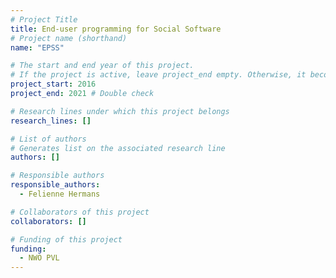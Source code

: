 ```yaml
---
# Project Title
title: End-user programming for Social Software	
# Project name (shorthand)
name: "EPSS"

# The start and end year of this project.
# If the project is active, leave project_end empty. Otherwise, it becomes a past project.
project_start: 2016
project_end: 2021 # Double check

# Research lines under which this project belongs
research_lines: []

# List of authors 
# Generates list on the associated research line
authors: []

# Responsible authors
responsible_authors:
  - Felienne Hermans

# Collaborators of this project
collaborators: []

# Funding of this project
funding:
  - NWO PVL
---
```

